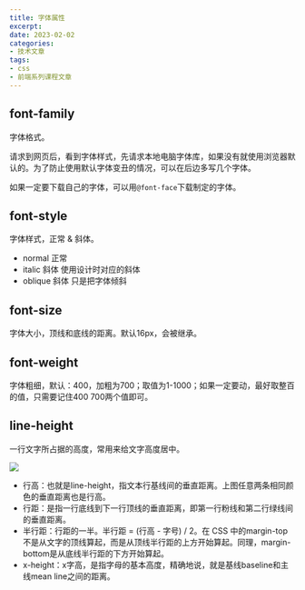 ```yaml
---
title: 字体属性
excerpt: 
date: 2023-02-02
categories:
- 技术文章
tags:
- css
- 前端系列课程文章
---
```


## font-family
字体格式。

请求到网页后，看到字体样式，先请求本地电脑字体库，如果没有就使用浏览器默认的。为了防止使用默认字体变丑的情况，可以在后边多写几个字体。

如果一定要下载自己的字体，可以用`@font-face`下载制定的字体。

## font-style
字体样式，正常 & 斜体。
- normal 正常
- italic 斜体 使用设计时对应的斜体
- oblique 斜体 只是把字体倾斜


## font-size
字体大小，顶线和底线的距离。默认16px，会被继承。

## font-weight
字体粗细，默认：400，加粗为700；取值为1-1000；如果一定要动，最好取整百的值，只需要记住400 700两个值即可。

## line-height
一行文字所占据的高度，常用来给文字高度居中。

![](https://api2.mubu.com/v3/document_image/4314e5e4-46cf-43eb-b4ba-dc46b55b6bd1-3807603.jpg)

- 行高：也就是line-height，指文本行基线间的垂直距离。上图任意两条相同颜色的垂直距离也是行高。
- 行距：是指一行底线到下一行顶线的垂直距离，即第一行粉线和第二行绿线间的垂直距离。
- 半行距：行距的一半。半行距 = (行高 - 字号) / 2。在 CSS 中的margin-top不是从文字的顶线算起，而是从顶线半行距的上方开始算起。同理，margin-bottom是从底线半行距的下方开始算起。
- x-height：x字高，是指字母的基本高度，精确地说，就是基线baseline和主线mean line之间的距离。






